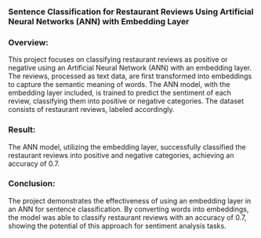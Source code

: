 ### Sentence Classification for Restaurant Reviews Using Artificial Neural Networks (ANN) with Embedding Layer

### Overview:
This project focuses on classifying restaurant reviews as positive or negative using an Artificial Neural Network (ANN) with an embedding layer. The reviews, processed as text data, are first transformed into embeddings to capture the semantic meaning of words. The ANN model, with the embedding layer included, is trained to predict the sentiment of each review, classifying them into positive or negative categories. The dataset consists of restaurant reviews, labeled accordingly.

### Result:
The ANN model, utilizing the embedding layer, successfully classified the restaurant reviews into positive and negative categories, achieving an accuracy of 0.7.

### Conclusion:
The project demonstrates the effectiveness of using an embedding layer in an ANN for sentence classification. By converting words into embeddings, the model was able to classify restaurant reviews with an accuracy of 0.7, showing the potential of this approach for sentiment analysis tasks.



















